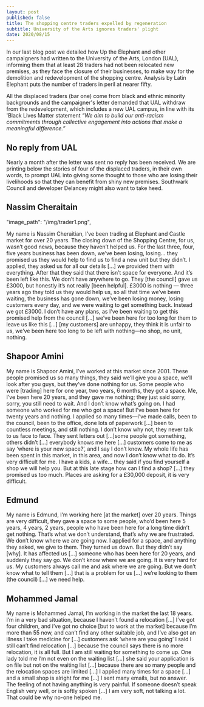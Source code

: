 ```yaml
---
layout: post
published: false
title: The shopping centre traders expelled by regeneration
subtitle: University of the Arts ignores traders' plight
date: 2020/08/15
---
```


In our last blog post we detailed how Up the Elephant and other campaigners had written to the University of the Arts, London (UAL), informing them that at least 28 traders had not been relocated new premises, as they face the closure of their businesses, to make way for the demolition and redevelopment of the shopping centre. Analysis by Latin Elephant puts the number of traders in peril at nearer fifty.

All the displaced traders (bar one) come from black and ethnic minority backgrounds and the campaigner's letter demanded that UAL withdraw from the redevelopment, which includes a new UAL campus, in line with its 'Black Lives Matter statement _“We aim to build our anti-racism commitments through collective engagement into actions that make a meaningful difference.”_

## No reply from UAL

Nearly a month after the letter was sent no reply has been received.  We are printing below the stories of four of the displaced traders, in their own words, to prompt UAL into giving some thought to those who are losing their livelihoods so that they can benefit from shiny new premises.  Southwark Council and developer Delancey might also want to take heed.

## Nassim Cheraitain

"image_path": "/img/trader1.png",

My name is Nassim Cheraitian, I’ve been trading at Elephant and Castle market for over 20 years. The closing down of the Shopping Centre, for us, wasn’t good news, because they haven’t helped us. For the last three, four, five years business has been down, we’ve been losing, losing... they promised us they would help to find us to find a new unit but they didn’t. I applied, they asked us for all our details [...] we provided them with everything. After that they said that there isn’t space for everyone. And it’s been left like this. We don’t have anywhere to go. They [the council] gave us £3000, but honestly it’s not really [been helpful]. £3000 is nothing — three years ago they told us they would help us, so all that time we’ve been waiting, the business has gone down, we’ve been losing money, losing customers every day, and we were waiting to get something back. Instead we got £3000. I don’t have any plans, as I’ve been waiting to get this promised help from the council [...] we’ve been here for too long for them to leave us like this [...] [my customers] are unhappy, they think it is unfair to us, we’ve been here too long to be left with nothing—no shop, no unit, nothing.

## Shapoor Amini

My name is Shapoor Amini, I’ve worked at this market since 2001. These people promised us so many things, they said we’ll give you a space, we’ll look after you guys, but they’ve done nothing for us. Some people who were [trading] here for one year, two years, 6 months, they got a space. Me, I’ve been here 20 years, and they gave me nothing; they just said sorry, sorry, you still need to wait. And I don’t know what’s going on. I had someone who worked for me who got a space! But I’ve been here for twenty years and nothing. I applied so many times—I’ve made calls, been to the council, been to the office, done lots of paperwork [...] been to countless meetings, and still nothing. I don’t know why not, they never talk to us face to face. They sent letters out [...]some people got something, others didn’t [...] everybody knows me here [...] customers come to me as say ‘where is your new space?’, and I say I don’t know. My whole life has been spent in this market, in this area, and now I don’t know what to do. It’s very difficult for me. I have a kids, a wife... they said if you find yourself a shop we will help you. But at this late stage how can I find a shop? [...] they promised us too much. Places are asking for a £30,000 deposit, it is very difficult.

## Edmund

My name is Edmund, I’m working here [at the market] over 20 years. Things are very difficult, they gave a space to some people, who’d been here 5 years, 4 years, 2 years, people who have been here for a long time didn’t get nothing. That’s what we don’t understand, that’s why we are frustrated. We don’t know where we are going now. I applied for a space, and anything they asked, we give to them. They turned us down. But they didn’t say [why]. It has affected us [...] someone who has been here for 20 years, and suddenly they say go. We don’t know where we are going. It is very hard for us. My customers always call me and ask where we are going. But we don’t know what to tell them [...] that is a problem for us [...] we’re looking to them (the council) [...] we need help.

## Mohammed Jamal

My name is Mohammed Jamal, I’m working in the market the last 18 years. I’m in a very bad situation, because I haven’t found a relocation [...] I’ve got four children, and i’ve got no choice [but to work at the market] because I’m more than 55 now, and can’t find any other suitable job, and I’ve also got an illness I take medicine for [...] customers ask ‘where are you going’ I said I still can’t find relocation [...] because the council says there is no more relocation, it is all full. But I am still waiting for something to come up. One lady told me I’m not even on the waiting list [...] she said your application is on file but not on the waiting list [...] because there are so many people and the relocation spaces are limited [...] I applied many times for a space [...] and a small shop is alright for me [...] I sent many emails, but no answer. The feeling of not having anything is very painful. If someone doesn’t speak English very well, or is softly spoken [...] I am very soft, not talking a lot. That could be why no-one helped me.
